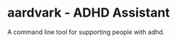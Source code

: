 aardvark - ADHD Assistant
=========================

A command line tool for supporting people with adhd.
